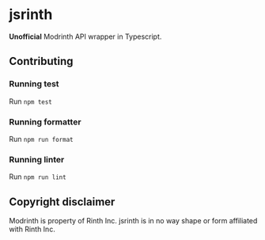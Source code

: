 # jsrinth

**Unofficial** Modrinth API wrapper in Typescript.

## Contributing

### Running test

Run `npm test`

### Running formatter

Run `npm run format`

### Running linter

Run `npm run lint`

## Copyright disclaimer

Modrinth is property of Rinth Inc. jsrinth is in no way shape or form affiliated with Rinth Inc.
